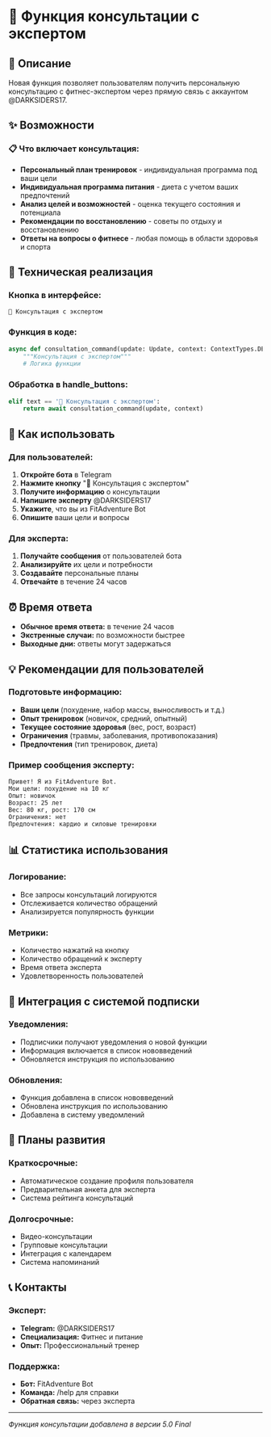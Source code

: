 # 💬 Функция консультации с экспертом

## 🎯 Описание

Новая функция позволяет пользователям получить персональную консультацию с фитнес-экспертом через прямую связь с аккаунтом @DARKSIDERS17.

## ✨ Возможности

### 📋 Что включает консультация:
- **Персональный план тренировок** - индивидуальная программа под ваши цели
- **Индивидуальная программа питания** - диета с учетом ваших предпочтений
- **Анализ целей и возможностей** - оценка текущего состояния и потенциала
- **Рекомендации по восстановлению** - советы по отдыху и восстановлению
- **Ответы на вопросы о фитнесе** - любая помощь в области здоровья и спорта

## 🔧 Техническая реализация

### Кнопка в интерфейсе:
```
💬 Консультация с экспертом
```

### Функция в коде:
```python
async def consultation_command(update: Update, context: ContextTypes.DEFAULT_TYPE) -> int:
    """Консультация с экспертом"""
    # Логика функции
```

### Обработка в handle_buttons:
```python
elif text == '💬 Консультация с экспертом':
    return await consultation_command(update, context)
```

## 📱 Как использовать

### Для пользователей:
1. **Откройте бота** в Telegram
2. **Нажмите кнопку** "💬 Консультация с экспертом"
3. **Получите информацию** о консультации
4. **Напишите эксперту** @DARKSIDERS17
5. **Укажите**, что вы из FitAdventure Bot
6. **Опишите** ваши цели и вопросы

### Для эксперта:
1. **Получайте сообщения** от пользователей бота
2. **Анализируйте** их цели и потребности
3. **Создавайте** персональные планы
4. **Отвечайте** в течение 24 часов

## ⏰ Время ответа

- **Обычное время ответа:** в течение 24 часов
- **Экстренные случаи:** по возможности быстрее
- **Выходные дни:** ответы могут задержаться

## 💡 Рекомендации для пользователей

### Подготовьте информацию:
- **Ваши цели** (похудение, набор массы, выносливость и т.д.)
- **Опыт тренировок** (новичок, средний, опытный)
- **Текущее состояние здоровья** (вес, рост, возраст)
- **Ограничения** (травмы, заболевания, противопоказания)
- **Предпочтения** (тип тренировок, диета)

### Пример сообщения эксперту:
```
Привет! Я из FitAdventure Bot.
Мои цели: похудение на 10 кг
Опыт: новичок
Возраст: 25 лет
Вес: 80 кг, рост: 170 см
Ограничения: нет
Предпочтения: кардио и силовые тренировки
```

## 📊 Статистика использования

### Логирование:
- Все запросы консультаций логируются
- Отслеживается количество обращений
- Анализируется популярность функции

### Метрики:
- Количество нажатий на кнопку
- Количество обращений к эксперту
- Время ответа эксперта
- Удовлетворенность пользователей

## 🔄 Интеграция с системой подписки

### Уведомления:
- Подписчики получают уведомления о новой функции
- Информация включается в список нововведений
- Обновляется инструкция по использованию

### Обновления:
- Функция добавлена в список нововведений
- Обновлена инструкция по использованию
- Добавлена в систему уведомлений

## 🚀 Планы развития

### Краткосрочные:
- Автоматическое создание профиля пользователя
- Предварительная анкета для эксперта
- Система рейтинга консультаций

### Долгосрочные:
- Видео-консультации
- Групповые консультации
- Интеграция с календарем
- Система напоминаний

## 📞 Контакты

### Эксперт:
- **Telegram:** @DARKSIDERS17
- **Специализация:** Фитнес и питание
- **Опыт:** Профессиональный тренер

### Поддержка:
- **Бот:** FitAdventure Bot
- **Команда:** /help для справки
- **Обратная связь:** через эксперта

---

*Функция консультации добавлена в версии 5.0 Final* 